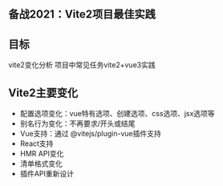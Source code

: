 ## 备战2021：Vite2项目最佳实践

## 目标
vite2变化分析
项目中常见任务vite2+vue3实践

## Vite2主要变化
+ 配置选项变化：vue特有选项、创建选项、css选项、jsx选项等
+ 别名行为变化：不再要求/开头或结尾
+ Vue支持：通过 @vitejs/plugin-vue插件支持
+ React支持
+ HMR API变化
+ 清单格式变化
+ 插件API重新设计

## 
